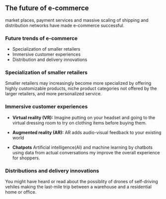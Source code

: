 ## The future of e-commerce

market places, payment services and massive scaling of shipping and distribution networks have made e-commerce successful.

### Future trends of e-commerce
- Specialization of smaller retailers
- Immersive customer experiences
- Distribution and delivery innovations

### Specialization of smaller retailers

Smaller retailers may increasingly become more specialized by offering highly customizable products, niche product categories not offered by the larger retailers, and more personalized service.

### Immersive customer experiences

- **Virtual reality (VR):**
Imagine putting on your headset and going to the virtual dressing room to try on clothing items before buying them.

- **Augmented reality (AR):**
AR adds audio-visual feedback to your existing world

- **Chatpots**
Artificial intelligence(AI) and machine learning by chatbots using data from actual conversations my improve the overall experience for shoppers.

### Distributions and delivery innovations
You might have heard or read about the possiblity of drones of self-driving vehiles making the last-mile trip between a warehouse and a residential home or office.


